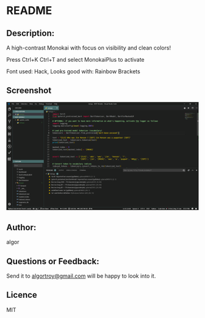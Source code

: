 # README

## Description:
A high-contrast Monokai with focus on visibility and clean colors!

Press Ctrl+K Ctrl+T and select MonokaiPlus to activate

Font used: Hack,
Looks good with: Rainbow Brackets

## Screenshot
![Theme Screenshot](https://github.com/hsakas/MonokaiPlus/raw/master/screenshot.PNG)

## Author: 
algor

## Questions or Feedback:
Send it to algortroy@gmail.com will be happy to look into it.

## Licence
MIT